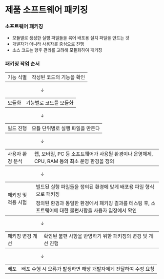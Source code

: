 # 제품 소프트웨어 패키징
### 소프트웨어 패키징
- 모듈별로 생성한 실행 파일들을 묶어 배포용 설치 파일을 만드는 것
- 개발자가 아니라 사용자를 중심으로 진행
- 소스 코드는 향후 관리를 고려해 모듈화하여 패키징

### 패키징 작업 순서
<table><td>기능 식별</td><td>작성된 코드의 기능을 확인</td></table>  
　　　　　　　 　&darr;  
<table><td>모듈화</td><td>기능별로 코드를 모듈화</td></table>  
　　　　　　　 　&darr;  
<table><td>빌드 진행</td><td>모듈 단위별로 실행 파일을 만든다</td></table>  
　　　　　　　 　&darr;  
<table><td>사용자 환경 분석</td><td>웹, 모바일, PC 등 소프트웨어가 사용될 환경이나 운영체제, CPU, RAM 등의 최소 운영 환경을 정의</td></table>  
　　　　　　　 　&darr;  
<table><tr><td rowspan="2">패키징 및 적용 시험</td><td>빌드된 실행 파일들을 정의된 환경에 맞게 배포용 파일 형식으로 패키징</td></tr>
<tr><td>정의된 환경과 동일한 환경에서 패키징 결과를 테스팅 후, 소프트웨어에 대한 불편사항을 사용자 입장에서 확인</td></tr></table>  
　　　　　　　 　&darr;  
<table><td>패키징 변경 개선</td><td>확인된 불편 사항을 반영하기 위한 패키징의 변경 및 개선 진행</td></table>
　　　　　　　 　&darr;  
<table><td>배포</td><td>배포 수행 시 오류가 발생하면 해당 개발자에게 전달하여 수정 요청</td></table>